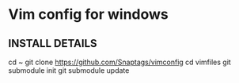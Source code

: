# Vim config for windows

## INSTALL DETAILS

cd ~
git clone https://github.com/Snaptags/vimconfig
cd vimfiles
git submodule init
git submodule update
